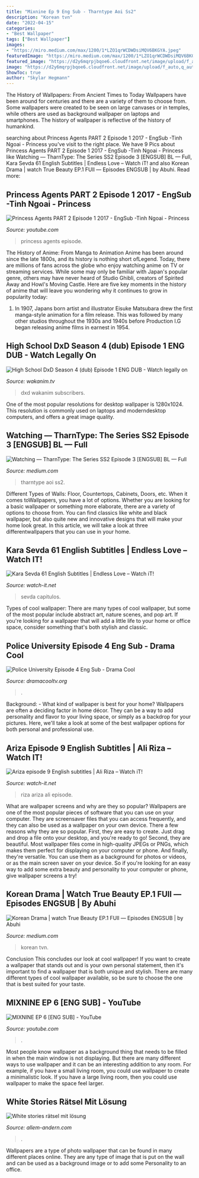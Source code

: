 ```yaml
---
title: "Mixnine Ep 9 Eng Sub - Tharntype Aoi Ss2"
description: "Korean tvn"
date: "2022-04-15"
categories:
- "Best Wallpaper"
tags: ["Best Wallpaper"]
images:
- "https://miro.medium.com/max/1200/1*LZO1qrWCDWDsiMQV6BKGYA.jpeg"
featuredImage: "https://miro.medium.com/max/1200/1*LZO1qrWCDWDsiMQV6BKGYA.jpeg"
featured_image: "https://d2y6mqrpjbqoe6.cloudfront.net/image/upload/f_auto,q_auto/cdn1/movies-pictures/1b05cd08-728b-49e3-915e-027dabf2eafa.jpg"
image: "https://d2y6mqrpjbqoe6.cloudfront.net/image/upload/f_auto,q_auto/cdn1/movies-pictures/1b05cd08-728b-49e3-915e-027dabf2eafa.jpg"
ShowToc: true
author: "Skylar Hegmann"
---
```



The History of Wallpapers: From Ancient Times to Today
Wallpapers have been around for centuries and there are a variety of them to choose from. Some wallpapers were created to be seen on large canvases or in temples, while others are used as background wallpaper on laptops and smartphones. The history of wallpaper is reflective of the history of humankind.

	

		
searching about Princess Agents PART 2 Episode 1 2017 - EngSub -Tinh Ngoai - Princess you've visit to the right place. We have 9 Pics about Princess Agents PART 2 Episode 1 2017 - EngSub -Tinh Ngoai - Princess like Watching — TharnType: The Series SS2 Episode 3 [ENGSUB] BL — Full, Kara Sevda 61 English Subtitles | Endless Love – Watch iT! and also Korean Drama | watch True Beauty EP.1 FUll — Episodes ENGSUB | by Abuhi. Read more:
		
    
## Princess Agents PART 2 Episode 1 2017 - EngSub -Tinh Ngoai - Princess

<img loading=lazy src="https://i.ytimg.com/vi/40S0Pdu4dBE/maxresdefault.jpg" onerror="this.onerror=null;this.src='https://tse2.mm.bing.net/th?id=OIP.Le75JPKAm_YKp4IoYiKBawHaEK&amp;pid=15.1';" alt="Princess Agents PART 2 Episode 1 2017 - EngSub -Tinh Ngoai - Princess">

_Source: youtube.com_

>princess agents episode. 

	

The History of Anime: From Manga to Animation
Anime has been around since the late 1800s, and its history is nothing short ofLegend. Today, there are millions of fans across the globe who enjoy watching anime on TV or streaming services. While some may only be familiar with Japan's popular genre, others may have never heard of Studio Ghibli, creators of Spirited Away and Howl's Moving Castle. Here are five key moments in the history of anime that will leave you wondering why it continues to grow in popularity today:
1) In 1907, Japans born artist and illustrator Eisuke Matsubara drew the first manga-style animation for a film release. This was followed by many other studios throughout the 1930s and 1940s before Production I.G began releasing anime films in earnest in 1954.

    
## High School DxD Season 4 (dub) Episode 1 ENG DUB - Watch Legally On

<img loading=lazy src="https://d2y6mqrpjbqoe6.cloudfront.net/image/upload/f_auto,q_auto/cdn1/movies-pictures/1b05cd08-728b-49e3-915e-027dabf2eafa.jpg" onerror="this.onerror=null;this.src='https://tse3.mm.bing.net/th?id=OIP.RwZxRKeQg_yypLsZ4E11GwHaEK&amp;pid=15.1';" alt="High School DxD Season 4 (dub) Episode 1 ENG DUB - Watch legally on">

_Source: wakanim.tv_

>dxd wakanim subscribers. 

	

One of the most popular resolutions for desktop wallpaper is 1280x1024. This resolution is commonly used on laptops and moderndesktop computers, and offers a great image quality.

    
## Watching — TharnType: The Series SS2 Episode 3 [ENGSUB] BL — Full

<img loading=lazy src="https://miro.medium.com/max/1200/1*P2I1ym-9RRUWZk-Ff94mxQ.jpeg" onerror="this.onerror=null;this.src='https://tse1.mm.bing.net/th?id=OIP.IQTYqWwOJrgRa5bhB71KTwHaEK&amp;pid=15.1';" alt="Watching — TharnType: The Series SS2 Episode 3 [ENGSUB] BL — Full">

_Source: medium.com_

>tharntype aoi ss2. 

	

Different Types of Walls: Floor, Countertops, Cabinets, Doors, etc.
When it comes toWallpapers, you have a lot of options. Whether you are looking for a basic wallpaper or something more elaborate, there are a variety of options to choose from. You can find classics like white and black wallpaper, but also quite new and innovative designs that will make your home look great. In this article, we will take a look at three differentwallpapers that you can use in your home.

    
## Kara Sevda 61 English Subtitles | Endless Love – Watch IT!

<img loading=lazy src="https://s3.wasabisys.com/watchcdn.net/media/403800-3300/1974/63ac79ea63_n.jpg" onerror="this.onerror=null;this.src='https://tse4.mm.bing.net/th?id=OIP.1PdL5DpuF67X8j6MWbTq6QHaEK&amp;pid=15.1';" alt="Kara Sevda 61 English Subtitles | Endless Love – Watch iT!">

_Source: watch-it.net_

>sevda capitulos. 

	

Types of cool wallpaper:
There are many types of cool wallpaper, but some of the most popular include abstract art, nature scenes, and pop art. If you're looking for a wallpaper that will add a little life to your home or office space, consider something that's both stylish and classic.

    
## Police University Episode 4 Eng Sub - Drama Cool

<img loading=lazy src="https://dramacooltv.org/wp-content/uploads/2021/08/Police-University.jpg" onerror="this.onerror=null;this.src='https://tse1.mm.bing.net/th?id=OIP.1UV2DqimwGTKg2j6qrRy9QAAAA&amp;pid=15.1';" alt="Police University Episode 4 Eng Sub - Drama Cool">

_Source: dramacooltv.org_

>. 

	

Background: - What kind of wallpaper is best for your home?
Wallpapers are often a deciding factor in home décor. They can be a way to add personality and flavor to your living space, or simply as a backdrop for your pictures. Here, we'll take a look at some of the best wallpaper options for both personal and professional use.

    
## Ariza Episode 9 English Subtitles | Ali Riza – Watch IT!

<img loading=lazy src="https://s3.wasabisys.com/watchcdn.net/media/404000-3300/188/a603e2c945_n.jpg" onerror="this.onerror=null;this.src='https://tse4.mm.bing.net/th?id=OIP.UNMv5wZznBHkYqZoYIi-NgHaD3&amp;pid=15.1';" alt="Ariza episode 9 English subtitles | Ali Riza – Watch iT!">

_Source: watch-it.net_

>riza ariza ali episode. 

	

What are wallpaper screens and why are they so popular?
Wallpapers are one of the most popular pieces of software that you can use on your computer. They are screensaver files that you can access frequently, and they can also be used as a wallpaper on your own device. There a few reasons why they are so popular. First, they are easy to create. Just drag and drop a file onto your desktop, and you're ready to go! Second, they are beautiful. Most wallpaper files come in high-quality JPEGs or PNGs, which makes them perfect for displaying on your computer or phone. And finally, they're versatile. You can use them as a background for photos or videos, or as the main screen saver on your device. So if you're looking for an easy way to add some extra beauty and personality to your computer or phone, give wallpaper screens a try!

    
## Korean Drama | Watch True Beauty EP.1 FUll — Episodes ENGSUB | By Abuhi

<img loading=lazy src="https://miro.medium.com/max/1200/1*LZO1qrWCDWDsiMQV6BKGYA.jpeg" onerror="this.onerror=null;this.src='https://tse1.mm.bing.net/th?id=OIP._YzA4SnOK3dfqEbe6_UDmgHaEK&amp;pid=15.1';" alt="Korean Drama | watch True Beauty EP.1 FUll — Episodes ENGSUB | by Abuhi">

_Source: medium.com_

>korean tvn. 

	

Conclusion
This concludes our look at cool wallpaper! If you want to create a wallpaper that stands out and is your own personal statement, then it's important to find a wallpaper that is both unique and stylish. There are many different types of cool wallpaper available, so be sure to choose the one that is best suited for your taste.

    
## MIXNINE EP 6 [ENG SUB] - YouTube

<img loading=lazy src="https://i.ytimg.com/vi/eiNNPksx4g0/hqdefault.jpg" onerror="this.onerror=null;this.src='https://tse2.mm.bing.net/th?id=OIP.Mr0zH0XtygBgSb_1moHrYgHaFj&amp;pid=15.1';" alt="MIXNINE EP 6 [ENG SUB] - YouTube">

_Source: youtube.com_

>. 

	

Most people know wallpaper as a background thing that needs to be filled in when the main window is not displaying. But there are many different ways to use wallpaper and it can be an interesting addition to any room. For example, if you have a small living room, you could use wallpaper to create a minimalistic look. If you have a large living room, then you could use wallpaper to make the space feel larger.

    
## White Stories Rätsel Mit Lösung

<img loading=lazy src="https://allem-andern.com/epcfhq/5M9iZJZOMWTlUDCgy5Jy6gHaJ4.jpg" onerror="this.onerror=null;this.src='https://tse1.mm.bing.net/th?id=OIP.7KojG9ffDDU7nClStSQG_wAAAA&amp;pid=15.1';" alt="White stories rätsel mit lösung">

_Source: allem-andern.com_

>. 

	



Wallpapers are a type of photo wallpaper that can be found in many different places online. They are any type of image that is put on the wall and can be used as a background image or to add some Personality to an office.

